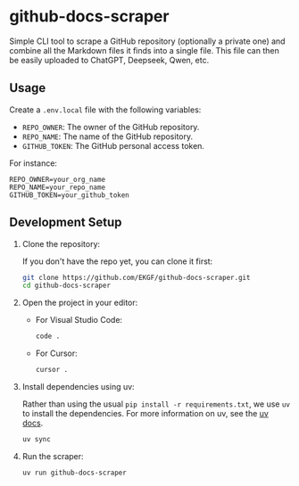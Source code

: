 # github-docs-scraper

Simple CLI tool to scrape a GitHub repository (optionally a private one) and combine all the Markdown files it finds into a single file.
This file can then be easily uploaded to ChatGPT, Deepseek, Qwen, etc.

## Usage

Create a `.env.local` file with the following variables:

- `REPO_OWNER`: The owner of the GitHub repository.
- `REPO_NAME`: The name of the GitHub repository.
- `GITHUB_TOKEN`: The GitHub personal access token.

For instance:

```
REPO_OWNER=your_org_name
REPO_NAME=your_repo_name
GITHUB_TOKEN=your_github_token
```

## Development Setup

1. Clone the repository:

   If you don't have the repo yet, you can clone it first:

   ```bash
   git clone https://github.com/EKGF/github-docs-scraper.git
   cd github-docs-scraper
   ```

2. Open the project in your editor:

   - For Visual Studio Code:
     ```bash
     code .
     ```
   - For Cursor:
     ```bash
     cursor .
     ```

3. Install dependencies using uv:

   Rather than using the usual `pip install -r requirements.txt`, we use `uv` to install the dependencies. For more information on uv, see the [uv docs](https://docs.astral.sh/uv/getting-started/installation/).

   ```bash
   uv sync
   ```

4. Run the scraper:

   ```bash
   uv run github-docs-scraper
   ```


